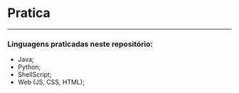 # Pratica
---

### Linguagens praticadas neste repositório:

- Java;
- Python;
- ShellScript;
- Web (JS, CSS, HTML);
